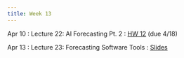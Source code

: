 ```yaml
---
title: Week 13
---
```


Apr 10
: Lecture 22: AI Forecasting Pt. 2
    : [HW 12](http://www.forecastingclass.com/assets/hw12/hw12.pdf) (due 4/18)

Apr 13
: Lecture 23: Forecasting Software Tools
    : [Slides](https://docs.google.com/presentation/d/1kKyNkwHVf2kWaBz7GFVNG-bBuh7aKNjTZe9nfzGPYGw/edit#slide=id.p)

<!-- April 15 -->
<!-- : Discussion 12 -->
<!--     : [Discussion Worksheet](https://docs.google.com/document/d/1cRpMTEu40BoBA58W-m7FPufwcbaAOzx3sJuGr9yWQdA/edit?usp=sharing) -->
